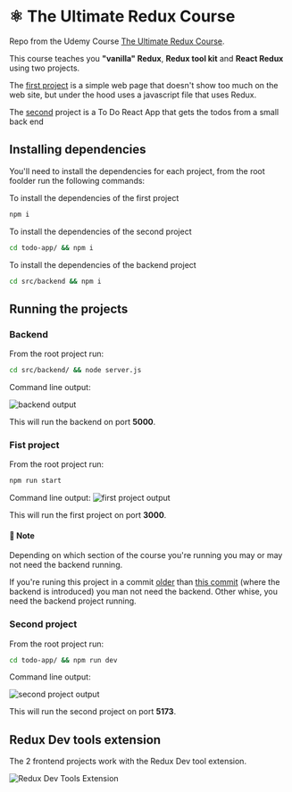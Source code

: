 # ⚛️ The Ultimate Redux Course
Repo from the Udemy Course [The Ultimate Redux Course](https://www.udemy.com/course/the-ultimate-redux-course-state-management-library).

This course teaches you **"vanilla" Redux**, **Redux tool kit** and **React Redux** using two projects.

The <u>first project</u> is a simple web page that  doesn't show too much on the web site, but under the hood uses a javascript file that uses Redux.

The <u>second</u> project is a To Do React App that gets the todos from a small back end 

## Installing dependencies
You'll need to install the dependencies for each project, from the root foolder run the following commands:

To install the dependencies of the first project
```bash
npm i
```
To install the dependencies of the second project
```bash
cd todo-app/ && npm i
```
To install the dependencies of the backend project
```bash
cd src/backend && npm i
```

## Running the projects
### Backend
From the root project run:
```bash
cd src/backend/ && node server.js
```
Command line output:

![backend output](image.png)

This will run the backend on port **5000**.

### Fist project
From the root project run:
```bash
npm run start
```
Command line output:
![first project output](image-1.png)

This will run the first project on port **3000**.

#### 📝 Note
Depending on which section of the course you're running you may or may not need the backend running.

If you're runing this project in a commit <u>older</u> than [this commit](https://github.com/gbeto21/TheUltimateReduxCourse/commit/c2666f3d5860813d270d0f20833074227fd96371) (where the backend is introduced) you man not need the backend. Other whise, you need the backend project running.

### Second project
From the root project run:
```bash
cd todo-app/ && npm run dev
```
Command line output:

![second project output](image-2.png)

This will run the second project on port **5173**.

## Redux Dev tools extension
The 2 frontend projects work with the Redux Dev tool extension.

![Redux Dev Tools Extension](image-3.png)